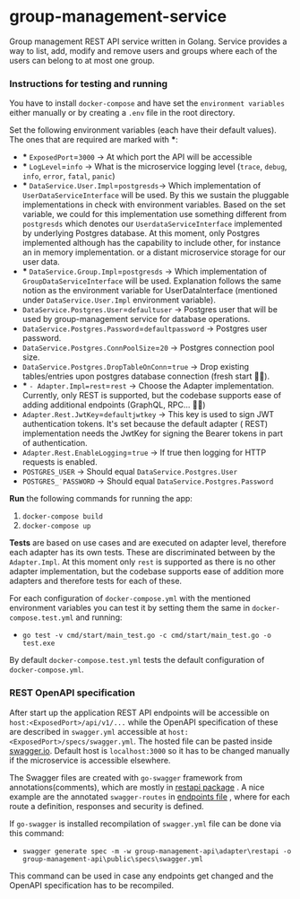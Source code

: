 # group-management-service

Group management REST API service written in Golang. Service provides a way to list, add, modify and remove users and
groups where each of the users can belong to at most one group.

### Instructions for testing and running

You have to install `docker-compose` and have set the `environment variables` either manually or by creating a `.env`
file in the root directory.

Set the following environment variables (each have their default values). The ones that are required are marked with __*__:

- __*__ `ExposedPort`=`3000` -> At which port the API will be accessible
- __*__ `LogLevel`=`info` -> What is the microservice logging level (`trace`, `debug`, `info`, `error`, `fatal`, `panic`)
- __*__ `DataService.User.Impl`=`postgresds`-> Which implementation of `UserDataServiceInterface` will be used. By this we
  sustain the pluggable implementations in check with environment variables. Based on the set variable, we could for
  this implementation use something different from `postgresds` which denotes our `UserdataServiceInterface` implemented
  by underlying Postgres database. At this moment, only Postgres implemented although has the capability to include
  other, for instance an in memory implementation. or a distant microservice storage for our user data.
- __*__ `DataService.Group.Impl`=`postgresds` -> Which implementation of `GroupDataServiceInterface` will be used. Explanation
  follows the same notion as the environment variable for UserDataInterface (mentioned under `DataService.User.Impl`
  environment variable).
- `DataService.Postgres.User`=`defaultuser`  -> Postgres user that will be used by group-management service for database
  operations.
- `DataService.Postgres.Password`=`defaultpassword` -> Postgres user password.
- `DataService.Postgres.ConnPoolSize`=`20` -> Postgres connection pool size.
- `DataService.Postgres.DropTableOnConn`=`true` -> Drop existing tables/entries upon postgres database connection (fresh
  start 💆‍♂).
- __*__ `- Adapter.Impl=rest`=`rest` -> Choose the Adapter implementation. Currently, only REST is supported, but the codebase
  supports ease of adding additional endpoints (GraphQL, RPC... 💆‍♂)
- `Adapter.Rest.JwtKey`=`defaultjwtkey` -> This key is used to sign JWT authentication tokens. It's set because the default adapter (
  REST) implementation needs the JwtKey for signing the Bearer tokens in part of authentication.
- `Adapter.Rest.EnableLogging`=`true` -> If true then logging for HTTP requests is enabled.
- `POSTGRES_USER` -> Should equal `DataService.Postgres.User`
- `POSTGRES_˙PASSWORD` -> Should equal `DataService.Postgres.Password`

__Run__ the following commands for running the app:

1) `docker-compose build`
2) `docker-compose up`

__Tests__ are based on use cases and are executed on adapter level, therefore
each adapter has its own tests. These are discriminated between by the `Adapter.Impl`. At this moment only `rest` is supported
as there is no other adapter implementation, but the codebase supports ease of addition more adapters and therefore tests for each of these.

For each configuration of `docker-compose.yml` with the mentioned environment variables you can test it by setting them the
same in `docker-compose.test.yml` and running:

 * `go test -v cmd/start/main_test.go -c cmd/start/main_test.go -o test.exe`

By default `docker-compose.test.yml` tests the default configuration of `docker-compose.yml`.

### REST OpenAPI specification

After start up the application REST API endpoints will be accessible on `host:<ExposedPort>/api/v1/...` while the
OpenAPI specification of these are described in `swagger.yml` accessible at `host:<ExposedPort>/specs/swagger.yml`. The
hosted file can be pasted inside [swagger.io](https://editor.swagger.io/). Default host is `localhost:3000` so it has to
be changed manually if the microservice is accessible elsewhere.

The Swagger files are created with `go-swagger` framework from annotations(comments), which are mostly
in [restapi package](https://github.com/marmiha/group-management-service/tree/master/group-management-api/adapter/restapi)
. A nice example are the annotated `swagger-routes`
in [endpoints file](https://github.com/marmiha/group-management-service/blob/master/group-management-api/adapter/restapi/endpoints.go#L16)
, where for each route a definition, responses and security is defined.

If `go-swagger` is installed recompilation of `swagger.yml` file can be done via this command:

- `swagger generate spec -m -w group-management-api\adapter\restapi -o group-management-api\public\specs\swagger.yml`

This command can be used in case any endpoints get changed and the OpenAPI specification has to be recompiled.
